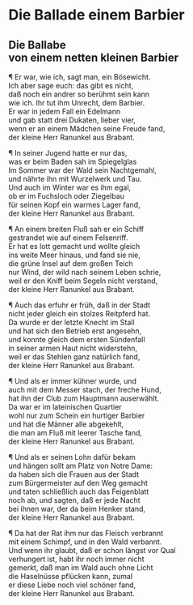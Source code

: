 # Die Ballade einem Barbier

<a name="92"></a>
## Die Ballabe<br /> von einem netten kleinen Barbier

¶ Er war, wie ich, sagt man, ein Bösewicht.  
Ich aber sage euch: das gibt es nicht,  
daß noch ein andrer so berühmt sein kann  
wie ich. Ihr tut ihm Unrecht, dem Barbier.  
Er war in jedem Fall ein Edelmann  
und gab statt drei Dukaten, lieber vier,  
wenn er an einem Mädchen seine Freude fand,  
der kleine Herr Ranunkel aus Brabant.

¶ In seiner Jugend hatte er nur das,  
was er beim Baden sah im Spiegelglas  
Im Sommer war der Wald sein Nachtgemahl,  
und nährte ihn mit Wurzelwerk und Tau.  
Und auch im Winter war es ihm egal,  
ob er im Fuchsloch oder Ziegelbau  
für seinen Kopf ein warmes Lager fand,  
der kleine Herr Ranunkel aus Brabant.

¶ An einem breiten Fluß sah er ein Schiff  
gestrandet wie auf einem Felsenriff.  
Er hat es lott gemacht und wollte gleich  
ins weite Meer hinaus, und fand sie nie,  
die grüne Insel auf dem großen Teich  
nur Wind, der wild nach seinem Leben schrie,  
weil er den Kniff beim Segeln nicht verstand,  
der kleine Herr Ranunkel aus Brabant.

¶ Auch das erfuhr er früh, daß in der Stadt  
nicht jeder gleich ein stolzes Reitpferd hat.  
Da wurde er der letzte Knecht im Stall  
und hat sich den Betrieb erst angesehn,  
und konnte gleich dem ersten Sündenfall  
in seiner armen Haut nicht widerstehn,  
weil er das Stehlen ganz natürlich fand,  
<a name="93"></a>der kleine Herr Ranunkel aus Brabant.

¶ Und als er immer kühner wurde, und  
auch mit dem Messer stach, der freche Hund,  
hat ihn der Club zum Hauptmann auserwählt.  
Da war er im lateinischen Quartier  
wohl nur zum Schein ein hurtiger Barbier  
und hat die Männer alle abgekehlt,  
die man am Fluß mit leerer Tasche fand,  
der kleine Herr Ranunkel aus Brabant.

¶ Und als er seinen Lohn dafür bekam  
und hängen sollt am Platz von Notre Dame:  
da haben sich die Frauen aus der Stadt  
zum Bürgermeister auf den Weg gemacht  
und taten schließlich auch das Feigenblatt  
noch ab, und sagten, daß er jede Nacht  
bei ihnen war, der da beim Henker stand,  
der kleine Herr Ranunkel aus Brabant.

¶ Da hat der Rat ihm nur das Fleisch verbrannt  
<a name="94"></a>mit einem Schimpf, und in den Wald verbannt.  
Und wenn ihr glaubt, daß er schon längst vor Qual  
verhungert ist, habt ihr noch immer nicht  
gemerkt, daß man im Wald auch ohne Licht  
die Haselnüsse pflücken kann, zumal  
er diese Liebe noch viel schöner fand,  
der kleine Herr Ranunkel aus Brabant.

